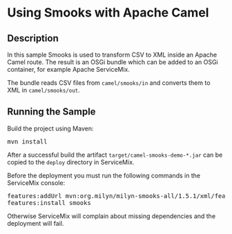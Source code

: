 Using Smooks with Apache Camel
==============================

Description
-----------

In this sample Smooks is used to transform CSV to XML inside an Apache Camel route. 
The result is an OSGi bundle which can be added to an OSGi container, for example Apache ServiceMix. 

The bundle reads CSV files from `camel/smooks/in` and converts them to XML in `camel/smooks/out`.

Running the Sample
------------------

Build the project using Maven:

<pre>
mvn install
</pre>

After a successful build the artifact `target/camel-smooks-demo-*.jar` can be copied to 
the `deploy` directory in ServiceMix.

Before the deployment you must run the following commands in the ServiceMix console:

<pre>
features:addUrl mvn:org.milyn/milyn-smooks-all/1.5.1/xml/features
features:install smooks
</pre>

Otherwise ServiceMix will complain about missing dependencies and the deployment
will fail. 